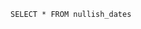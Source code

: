 <script>
	$: if (nully.loaded) {
		console.log([...nully])
		if (nully[0].from_canada !== true) throw new Error('from_canada should be true');
		if (nully[1].from_canada !== true) throw new Error('from_canada should be true');
		if (nully[2].from_canada !== false) throw new Error('from_canada should be false');
	}
</script>

```nully
SELECT * FROM nullish_dates
```

<DataTable data={nully} />
